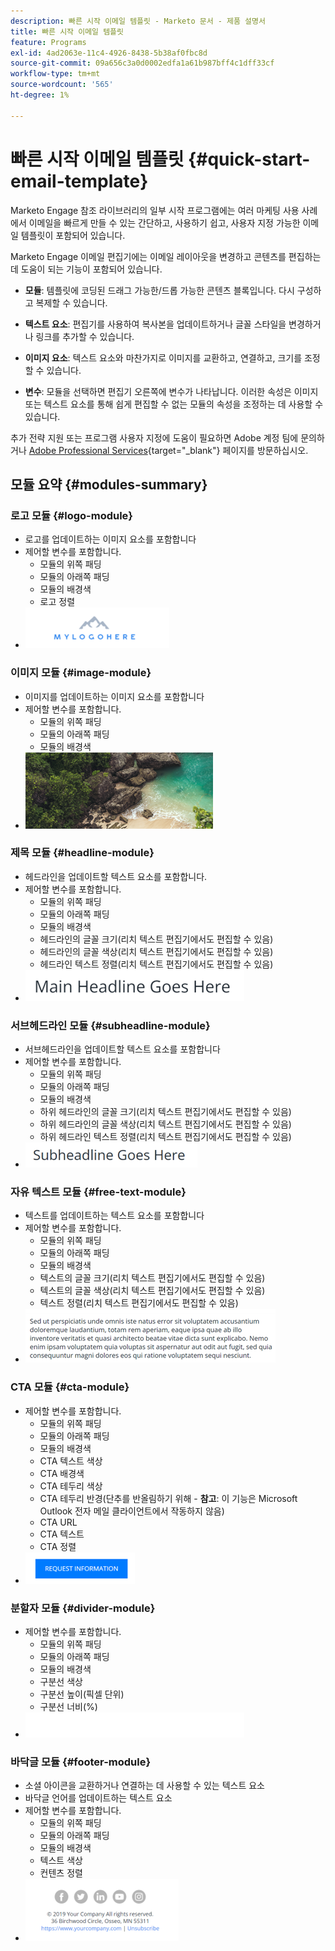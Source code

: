 ```yaml
---
description: 빠른 시작 이메일 템플릿 - Marketo 문서 - 제품 설명서
title: 빠른 시작 이메일 템플릿
feature: Programs
exl-id: 4ad2063e-11c4-4926-8438-5b38af0fbc8d
source-git-commit: 09a656c3a0d0002edfa1a61b987bff4c1dff33cf
workflow-type: tm+mt
source-wordcount: '565'
ht-degree: 1%

---
```


# 빠른 시작 이메일 템플릿 {#quick-start-email-template}

Marketo Engage 참조 라이브러리의 일부 시작 프로그램에는 여러 마케팅 사용 사례에서 이메일을 빠르게 만들 수 있는 간단하고, 사용하기 쉽고, 사용자 지정 가능한 이메일 템플릿이 포함되어 있습니다.

Marketo Engage 이메일 편집기에는 이메일 레이아웃을 변경하고 콘텐츠를 편집하는 데 도움이 되는 기능이 포함되어 있습니다.

* **모듈**: 템플릿에 코딩된 드래그 가능한/드롭 가능한 콘텐츠 블록입니다. 다시 구성하고 복제할 수 있습니다.

* **텍스트 요소**: 편집기를 사용하여 복사본을 업데이트하거나 글꼴 스타일을 변경하거나 링크를 추가할 수 있습니다.

* **이미지 요소**: 텍스트 요소와 마찬가지로 이미지를 교환하고, 연결하고, 크기를 조정할 수 있습니다.

* **변수**: 모듈을 선택하면 편집기 오른쪽에 변수가 나타납니다. 이러한 속성은 이미지 또는 텍스트 요소를 통해 쉽게 편집할 수 없는 모듈의 속성을 조정하는 데 사용할 수 있습니다.

추가 전략 지원 또는 프로그램 사용자 지정에 도움이 필요하면 Adobe 계정 팀에 문의하거나 [Adobe Professional Services](https://business.adobe.com/kr/customers/consulting-services/main.html){target="_blank"} 페이지를 방문하십시오.

## 모듈 요약 {#modules-summary}

### 로고 모듈 {#logo-module}

* 로고를 업데이트하는 이미지 요소를 포함합니다
* 제어할 변수를 포함합니다.
   * 모듈의 위쪽 패딩
   * 모듈의 아래쪽 패딩
   * 모듈의 배경색
   * 로고 정렬
* ![](assets/quick-start-email-template-1.png)

### 이미지 모듈 {#image-module}

* 이미지를 업데이트하는 이미지 요소를 포함합니다
* 제어할 변수를 포함합니다.
   * 모듈의 위쪽 패딩
   * 모듈의 아래쪽 패딩
   * 모듈의 배경색
* ![](assets/quick-start-email-template-2.png)

### 제목 모듈 {#headline-module}

* 헤드라인을 업데이트할 텍스트 요소를 포함합니다.
* 제어할 변수를 포함합니다.
   * 모듈의 위쪽 패딩
   * 모듈의 아래쪽 패딩
   * 모듈의 배경색
   * 헤드라인의 글꼴 크기(리치 텍스트 편집기에서도 편집할 수 있음)
   * 헤드라인의 글꼴 색상(리치 텍스트 편집기에서도 편집할 수 있음)
   * 헤드라인 텍스트 정렬(리치 텍스트 편집기에서도 편집할 수 있음)
* ![](assets/quick-start-email-template-3.png)

### 서브헤드라인 모듈 {#subheadline-module}

* 서브헤드라인을 업데이트할 텍스트 요소를 포함합니다
* 제어할 변수를 포함합니다.
   * 모듈의 위쪽 패딩
   * 모듈의 아래쪽 패딩
   * 모듈의 배경색
   * 하위 헤드라인의 글꼴 크기(리치 텍스트 편집기에서도 편집할 수 있음)
   * 하위 헤드라인의 글꼴 색상(리치 텍스트 편집기에서도 편집할 수 있음)
   * 하위 헤드라인 텍스트 정렬(리치 텍스트 편집기에서도 편집할 수 있음)
* ![](assets/quick-start-email-template-4.png)

### 자유 텍스트 모듈 {#free-text-module}

* 텍스트를 업데이트하는 텍스트 요소를 포함합니다
* 제어할 변수를 포함합니다.
   * 모듈의 위쪽 패딩
   * 모듈의 아래쪽 패딩
   * 모듈의 배경색
   * 텍스트의 글꼴 크기(리치 텍스트 편집기에서도 편집할 수 있음)
   * 텍스트의 글꼴 색상(리치 텍스트 편집기에서도 편집할 수 있음)
   * 텍스트 정렬(리치 텍스트 편집기에서도 편집할 수 있음)
* ![](assets/quick-start-email-template-5.png)

### CTA 모듈 {#cta-module}

* 제어할 변수를 포함합니다.
   * 모듈의 위쪽 패딩
   * 모듈의 아래쪽 패딩
   * 모듈의 배경색
   * CTA 텍스트 색상
   * CTA 배경색
   * CTA 테두리 색상
   * CTA 테두리 반경(단추를 반올림하기 위해 - **참고**: 이 기능은 Microsoft Outlook 전자 메일 클라이언트에서 작동하지 않음)
   * CTA URL
   * CTA 텍스트
   * CTA 정렬
* ![](assets/quick-start-email-template-6.png)

### 분할자 모듈 {#divider-module}

* 제어할 변수를 포함합니다.
   * 모듈의 위쪽 패딩
   * 모듈의 아래쪽 패딩
   * 모듈의 배경색
   * 구분선 색상
   * 구분선 높이(픽셀 단위)
   * 구분선 너비(%)
* ![](assets/quick-start-email-template-7.png)

### 바닥글 모듈 {#footer-module}

* 소셜 아이콘을 교환하거나 연결하는 데 사용할 수 있는 텍스트 요소
* 바닥글 언어를 업데이트하는 텍스트 요소
* 제어할 변수를 포함합니다.
   * 모듈의 위쪽 패딩
   * 모듈의 아래쪽 패딩
   * 모듈의 배경색
   * 텍스트 색상
   * 컨텐츠 정렬
* ![](assets/quick-start-email-template-8.png)
